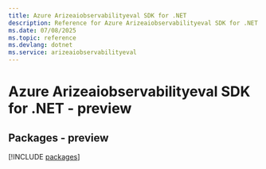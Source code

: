 ```yaml
---
title: Azure Arizeaiobservabilityeval SDK for .NET
description: Reference for Azure Arizeaiobservabilityeval SDK for .NET
ms.date: 07/08/2025
ms.topic: reference
ms.devlang: dotnet
ms.service: arizeaiobservabilityeval
---
```

# Azure Arizeaiobservabilityeval SDK for .NET - preview
## Packages - preview
[!INCLUDE [packages](arizeaiobservabilityeval-index.md)]